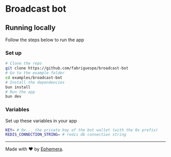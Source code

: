 # Broadcast bot

## Running locally

Follow the steps below to run the app

### Set up

```bash [cmd]
# Clone the repo
git clone https://github.com/fabriguespe/broadcast-bot
# Go to the example folder
cd examples/broadcast-bot
# Install the dependencies
bun install
# Run the app
bun dev
```

### Variables

Set up these variables in your app

```bash [cmd]
KEY= # 0x... the private key of the bot wallet (with the 0x prefix)
REDIS_CONNECTION_STRING= # redis db connection string
```

---

Made with ❤️ by [Ephemera](https://ephemerahq.com).
